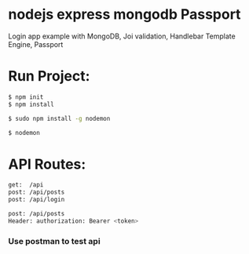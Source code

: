 # nodejs express mongodb Passport
Login app example with MongoDB, Joi validation, Handlebar Template Engine, Passport

# Run Project:
```sh
$ npm init
$ npm install
```
```sh
$ sudo npm install -g nodemon
```
```sh
$ nodemon
```

# API Routes:

```sh
get:  /api
post: /api/posts
post: /api/login
```

```sh
post: /api/posts
Header: authorization: Bearer <token>
```

### Use postman to test api
